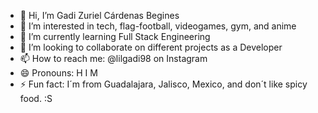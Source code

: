 - 👋 Hi, I’m Gadi Zuriel Cárdenas Begines
- 👀 I’m interested in tech, flag-football, videogames, gym, and anime
- 🌱 I’m currently learning Full Stack Engineering
- 💞️ I’m looking to collaborate on different projects as a Developer
- 📫 How to reach me: @lilgadi98 on Instagram
- 😄 Pronouns: H I M
- ⚡ Fun fact: I´m from Guadalajara, Jalisco, Mexico, and don´t like spicy food. :S

<!---
zurielcardenas/zurielcardenas is a ✨ special ✨ repository because its `README.md` (this file) appears on your GitHub profile.
You can click the Preview link to take a look at your changes.
--->

